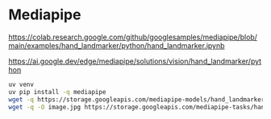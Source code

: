 # Mediapipe

<https://colab.research.google.com/github/googlesamples/mediapipe/blob/main/examples/hand_landmarker/python/hand_landmarker.ipynb>

<https://ai.google.dev/edge/mediapipe/solutions/vision/hand_landmarker/python>

```sh
uv venv
uv pip install -q mediapipe
wget -q https://storage.googleapis.com/mediapipe-models/hand_landmarker/hand_landmarker/float16/1/hand_landmarker.task
wget -q -O image.jpg https://storage.googleapis.com/mediapipe-tasks/hand_landmarker/woman_hands.jpg
```
